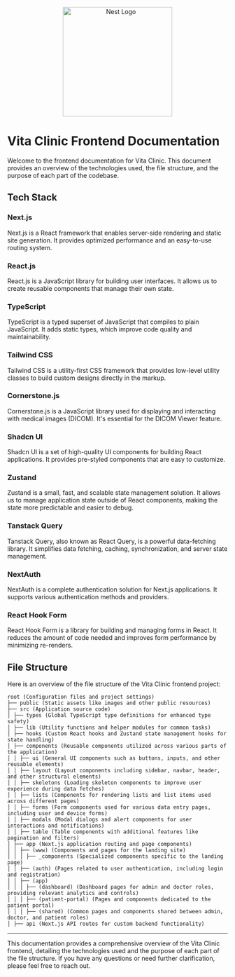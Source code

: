 <p align="center">
  <a href="https://nextjs.org/" target="blank"><img src="https://static-00.iconduck.com/assets.00/nextjs-icon-2048x1234-pqycciiu.png" width="250" alt="Nest Logo" /></a>
</p>


# Vita Clinic Frontend Documentation

Welcome to the frontend documentation for Vita Clinic. This document provides an overview of the technologies used, the file structure, and the purpose of each part of the codebase.

## Tech Stack

### Next.js
Next.js is a React framework that enables server-side rendering and static site generation. It provides optimized performance and an easy-to-use routing system.

### React.js
React.js is a JavaScript library for building user interfaces. It allows us to create reusable components that manage their own state.

### TypeScript
TypeScript is a typed superset of JavaScript that compiles to plain JavaScript. It adds static types, which improve code quality and maintainability.

### Tailwind CSS
Tailwind CSS is a utility-first CSS framework that provides low-level utility classes to build custom designs directly in the markup.

### Cornerstone.js
Cornerstone.js is a JavaScript library used for displaying and interacting with medical images (DICOM). It's essential for the DICOM Viewer feature.

### Shadcn UI
Shadcn UI is a set of high-quality UI components for building React applications. It provides pre-styled components that are easy to customize.

### Zustand
Zustand is a small, fast, and scalable state management solution. It allows us to manage application state outside of React components, making the state more predictable and easier to debug.

### Tanstack Query
Tanstack Query, also known as React Query, is a powerful data-fetching library. It simplifies data fetching, caching, synchronization, and server state management.

### NextAuth
NextAuth is a complete authentication solution for Next.js applications. It supports various authentication methods and providers.

### React Hook Form
React Hook Form is a library for building and managing forms in React. It reduces the amount of code needed and improves form performance by minimizing re-renders.

## File Structure

Here is an overview of the file structure of the Vita Clinic frontend project:

```
root (Configuration files and project settings)
├── public (Static assets like images and other public resources)
├── src (Application source code)
│ ├── types (Global TypeScript type definitions for enhanced type safety)
│ ├── lib (Utility functions and helper modules for common tasks)
│ ├── hooks (Custom React hooks and Zustand state management hooks for state handling)
│ ├── components (Reusable components utilized across various parts of the application)
│ │ ├── ui (General UI components such as buttons, inputs, and other reusable elements)
│ │ ├── layout (Layout components including sidebar, navbar, header, and other structural elements)
│ │ ├── skeletons (Loading skeleton components to improve user experience during data fetches)
│ │ ├── lists (Components for rendering lists and list items used across different pages)
│ │ ├── forms (Form components used for various data entry pages, including user and device forms)
│ │ ├── modals (Modal dialogs and alert components for user interactions and notifications)
│ │ ├── table (Table components with additional features like pagination and filters)
│ ├── app (Next.js application routing and page components)
│ │ ├── (www) (Components and pages for the landing site)
│ │ │ ├── _components (Specialized components specific to the landing page)
│ │ ├── (auth) (Pages related to user authentication, including login and registration)
│ │ ├── (app)
│ │ │ ├── (dashboard) (Dashboard pages for admin and doctor roles, providing relevant analytics and controls)
│ │ │ ├── (patient-portal) (Pages and components dedicated to the patient portal)
│ │ │ ├── (shared) (Common pages and components shared between admin, doctor, and patient roles)
│ ├── api (Next.js API routes for custom backend functionality)
```

---

This documentation provides a comprehensive overview of the Vita Clinic frontend, detailing the technologies used and the purpose of each part of the file structure. If you have any questions or need further clarification, please feel free to reach out.
